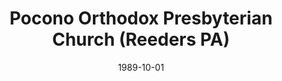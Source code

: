 ---
date: &id001 1989-10-01
end_date: null
location:
  address: 2631 Mountain Road
  city: Reeders
  state: PA
minister:
- end: 1989-12-31
  name: William Laverty
  start: 1988-01-01
  type: Organizing Pastor
- end: 1993-12-31
  name: William Laverty
  start: 1989-01-01
  type: Pastor
- end: null
  name: Thomas Foh
  start: 1993-01-01
  type: Supply Pastor
- end: null
  name: Thomas Foh
  start: 1995-01-01
  type: Pastor
ministers:
- William Laverty
- William Laverty
- Thomas Foh
- Thomas Foh
name: Pocono Orthodox Presbyterian Church
names:
- end: 1989-10-01
  name: New Life Chapel
  start: 1986-01-01
- end: null
  name: Pocono Orthodox Presbyterian Church
  start: 1989-10-01
origination_date: *id001
raw_data: "PA Reeders\n\nNew Life Chapel, Stroudsburg (1986\u2013October 1,1989)\n\
  Pocono Orthodox Presbyterian Church (October 1, 1989\u2013 )\n(formerly New Life\
  \ OPC, Stroudburg, 1989\u201391)\n2631 Mountain Road\nOrg. Pastor: William Laverty,\
  \ 1988\u201389\nPastors: William Laverty, 1989\u201393\nThomas Foh, 1995\u2013\n\
  Supply:  Thomas Foh, 1993\u201395"
received_from: null
states:
- PA
status:
  active: true
  end_date: null
  reason: null
  received_from: null
  withdrawal_to: null
title: Pocono Orthodox Presbyterian Church (Reeders PA)
year_established:
- 1989

---